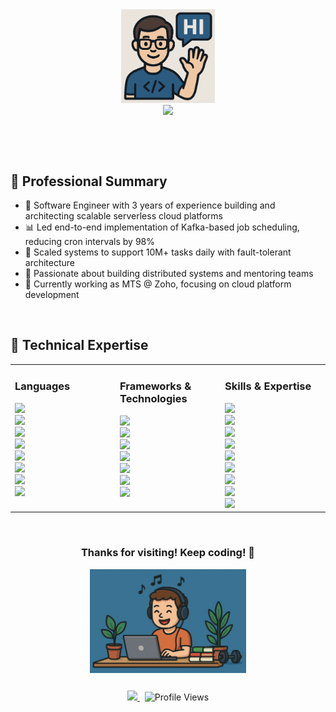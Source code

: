 <div align="center">
  <img src="img/hi.png" width="150">
</div>

<div style="position: relative; height: 80px;">
 <div align="center" style="position: absolute; width: 100%; top: 0;">
   <img src="https://readme-typing-svg.demolab.com?font=Fira+Code&size=22&pause=1000&color=F75C7E&center=true&vCenter=true&width=600&lines=I'm+Thammana+Srinivas!+👨‍💻;Expert+at+Scaling+Cloud+Applications+🚀" />
 </div>
 <div style="position: absolute; bottom: 0; width: 100%;">
   <img width="100%" height="3" src="https://raw.githubusercontent.com/andreasbm/readme/master/assets/lines/rainbow.png">
 </div>
</div>


## 💼 Professional Summary


- 🚀 Software Engineer with 3 years of experience building and architecting scalable serverless cloud platforms
- 📊 Led end-to-end implementation of Kafka-based job scheduling, reducing cron intervals by 98%
- 💪 Scaled systems to support 10M+ tasks daily with fault-tolerant architecture
- 👥 Passionate about building distributed systems and mentoring teams
- 🌟 Currently working as MTS @ Zoho, focusing on cloud platform development


<img width="100%" height="3" src="https://raw.githubusercontent.com/andreasbm/readme/master/assets/lines/rainbow.png">


## 🚀 Technical Expertise


<table>
 <tr>
   <td valign="top" width="33%">
     <h3>Languages</h3>
     <div>
       <img src="https://img.shields.io/badge/Java-ED8B00?style=for-the-badge&logo=java&logoColor=white" />
       <br>
       <img src="https://img.shields.io/badge/Python-3776AB?style=for-the-badge&logo=python&logoColor=white" />
       <br>
       <img src="https://img.shields.io/badge/JavaScript-F7DF1E?style=for-the-badge&logo=javascript&logoColor=black" />
       <br>
       <img src="https://img.shields.io/badge/TypeScript-007ACC?style=for-the-badge&logo=typescript&logoColor=white" />
       <br>
       <img src="https://img.shields.io/badge/SQL-4479A1?style=for-the-badge&logo=postgresql&logoColor=white" />
       <br>
       <img src="https://img.shields.io/badge/HTML5-E34F26?style=for-the-badge&logo=html5&logoColor=white" />
       <br>
       <img src="https://img.shields.io/badge/CSS3-1572B6?style=for-the-badge&logo=css3&logoColor=white" />
       <br>
       <img src="https://img.shields.io/badge/C++-00599C?style=for-the-badge&logo=cplusplus&logoColor=white" />
     </div>
   </td>
   <td valign="top" width="33%">
     <h3>Frameworks & Technologies</h3>
     <div>
       <img src="https://img.shields.io/badge/Spring-6DB33F?style=for-the-badge&logo=spring&logoColor=white" />
       <br>
       <img src="https://img.shields.io/badge/Node.js-339933?style=for-the-badge&logo=nodedotjs&logoColor=white" />
       <br>
       <img src="https://img.shields.io/badge/Microservices-FF6C37?style=for-the-badge&logo=microservices&logoColor=white" />
       <br>
       <img src="https://img.shields.io/badge/Apache_Kafka-231F20?style=for-the-badge&logo=apache-kafka&logoColor=white" />
       <br>
       <img src="https://img.shields.io/badge/Redis-DC382D?style=for-the-badge&logo=redis&logoColor=white" />
       <br>
       <img src="https://img.shields.io/badge/REST_API-009688?style=for-the-badge&logo=fastapi&logoColor=white" />
       <br>
       <img src="https://img.shields.io/badge/Git-F05032?style=for-the-badge&logo=git&logoColor=white" />
     </div>
   </td>
   <td valign="top" width="33%">
     <h3>Skills & Expertise</h3>
     <div>
       <img src="https://img.shields.io/badge/Systems_Design-007ACC?style=for-the-badge&logo=azure-devops&logoColor=white" />
       <br>
       <img src="https://img.shields.io/badge/Distributed_Systems-FF6C37?style=for-the-badge&logo=apache&logoColor=white" />
       <br>
       <img src="https://img.shields.io/badge/Data_Architecture-4479A1?style=for-the-badge&logo=mysql&logoColor=white" />
       <br>
       <img src="https://img.shields.io/badge/Test_Driven_Development-25A162?style=for-the-badge&logo=jest&logoColor=white" />
       <br>
       <img src="https://img.shields.io/badge/RAG-412991?style=for-the-badge&logo=openai&logoColor=white" />
       <br>
       <img src="https://img.shields.io/badge/MCP-0078D4?style=for-the-badge&logo=microsoft&logoColor=white" />
       <br>
       <img src="https://img.shields.io/badge/Async_Programming-43853D?style=for-the-badge&logo=node.js&logoColor=white" />
       <br>
       <img src="https://img.shields.io/badge/SDK_Development-3178C6?style=for-the-badge&logo=typescript&logoColor=white" />
       <br>
       <img src="https://img.shields.io/badge/SOLID_Principles-FF5722?style=for-the-badge&logo=solid&logoColor=white" />
     </div>
   </td>
 </tr>
</table>


<img width="100%" height="3" src="https://raw.githubusercontent.com/andreasbm/readme/master/assets/lines/rainbow.png">


<div align="center">
 <h3>Thanks for visiting! Keep coding! 🚀</h3>
 <img src="img/happy_person.png" width="250">
</div>


<div style="margin: 25px 0;"></div>
<div align="center">
 <a href="https://www.linkedin.com/in/evolvedaily/">
   <img width="24px" src="https://upload.wikimedia.org/wikipedia/commons/c/ca/LinkedIn_logo_initials.png" />
 </a>
 &nbsp;
 <img src="https://komarev.com/ghpvc/?username=ThammanaSrinivas&color=brightgreen&style=flat" alt="Profile Views" />
 </a>
</div>
